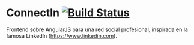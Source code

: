 # ConnectIn [![Build Status](https://travis-ci.org/PFM-UMA/connectIn-backend.svg?branch=master)](https://travis-ci.org/PFM-UMA/connectIn-backend)

Frontend sobre AngularJS para una red social profesional, inspirada en la famosa LinkedIn (https://www.linkedin.com). 

